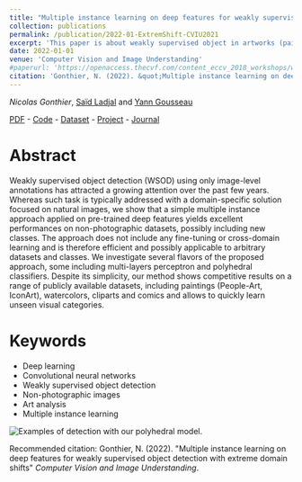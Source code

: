 ```yaml
---
title: "Multiple instance learning on deep features for weakly supervised object detection with extreme domain shifts"
collection: publications
permalink: /publication/2022-01-ExtremShift-CVIU2021
excerpt: 'This paper is about weakly supervised object in artworks (paintings, watercolor etc) based on multiple instance learning. We propose a simple multiple instance approach applied on pre-trained deep features to learn new classes on non-photographic datasets.'
date: 2022-01-01
venue: 'Computer Vision and Image Understanding'
#paperurl: 'https://openaccess.thecvf.com/content_eccv_2018_workshops/w13/html/Gonthier_Weakly_Supervised_Object_Detection_in_Artworks_ECCVW_2018_paper.html'
citation: 'Gonthier, N. (2022). &quot;Multiple instance learning on deep features for weakly supervised object detection with extreme domain shifts&quot; <i>Computer Vision and Image Understanding</i>.'
---
```


*Nicolas Gonthier*, [Saïd Ladjal](https://perso.telecom-paristech.fr/ladjal/) and [Yann Gousseau](https://gousseau.wp.imt.fr/)

[PDF](https://arxiv.org/abs/2008.01178) - [Code](https://github.com/ngonthier/Mi_max) - [Dataset](https://wsoda.telecom-paristech.fr/downloads/dataset/) - [Project](https://wsoda.telecom-paristech.fr/) - [Journal](https://www.sciencedirect.com/science/article/abs/pii/S1077314221001430)

Abstract
======

Weakly supervised object detection (WSOD) using only image-level annotations has attracted a growing attention over the past few years. Whereas such task is typically addressed with a domain-specific solution focused on natural images, we show that a simple multiple instance approach applied on pre-trained deep features yields excellent performances on non-photographic datasets, possibly including new classes. The approach does not include any fine-tuning or cross-domain learning and is therefore efficient and possibly applicable to arbitrary datasets and classes. We investigate several flavors of the proposed approach, some including multi-layers perceptron and polyhedral classifiers. Despite its simplicity, our method shows competitive results on a range of publicly available datasets, including paintings (People-Art, IconArt), watercolors, cliparts and comics and allows to quickly learn unseen visual categories.

Keywords
======
* Deep learning
* Convolutional neural networks
* Weakly supervised object detection
* Non-photographic images
* Art analysis
* Multiple instance learning

![Examples of detection with our polyhedral model.](https://ngonthier.github.io/images/featured_CVIU.PNG)

Recommended citation: Gonthier, N. (2022). "Multiple instance learning on deep features for weakly supervised object detection with extreme domain shifts" <i>Computer Vision and Image Understanding</i>.
